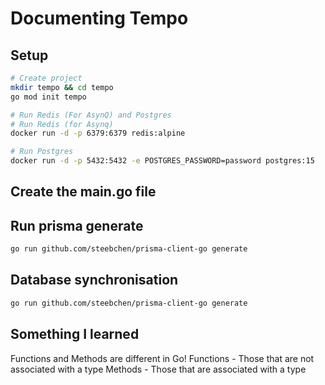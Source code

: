 # Documenting Tempo

## Setup

```bash
# Create project
mkdir tempo && cd tempo
go mod init tempo
```

```bash
# Run Redis (For AsynQ) and Postgres
# Run Redis (for Asynq)
docker run -d -p 6379:6379 redis:alpine

# Run Postgres
docker run -d -p 5432:5432 -e POSTGRES_PASSWORD=password postgres:15
```

## Create the main.go file

## Run prisma generate

```bash
go run github.com/steebchen/prisma-client-go generate
```

## Database synchronisation

```bash
go run github.com/steebchen/prisma-client-go generate
```

## Something I learned

Functions and Methods are different in Go!
Functions - Those that are not associated with a type
Methods - Those that are associated with a type
